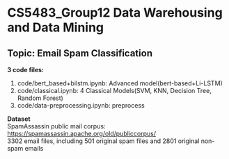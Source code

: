 # CS5483_Group12 Data Warehousing and Data Mining
## Topic: Email Spam Classification   
**3 code files:**
1. code/bert_based+bilstm.ipynb: Advanced model(bert-based+Li-LSTM)  
2. code/classical.ipynb: 4 Classical Models(SVM, KNN, Decision Tree, Random Forest)  
3. code/data-preprocessing.ipynb: preprocess  
  

**Dataset**  
SpamAssassin public mail corpus: https://spamassassin.apache.org/old/publiccorpus/  
3302 email files, including 501 original spam files and 2801 original non-spam emails  
